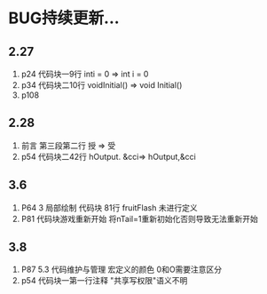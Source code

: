# BUG持续更新...

## 2.27

1. p24 代码块一9行 inti = 0 => int i = 0
2. p34 代码块二10行 voidInitial() => void Initial()
3. p108

## 2.28

1. 前言 第三段第二行 授 => 受
2. p54 代码块二42行  hOutput. &cci=> hOutput,&cci

## 3.6

1. P64 3 局部绘制 代码块 81行 fruitFlash 未进行定义
2. P81 代码块游戏重新开始 将nTail=1重新初始化否则导致无法重新开始

## 3.8

1. P87 5.3 代码维护与管理 宏定义的颜色 0和O需要注意区分
2. p54 代码块一第一行注释 "共享写权限"语义不明